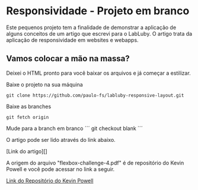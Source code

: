 # Responsividade - Projeto em branco

Este pequenos projeto tem a finalidade de demonstrar a aplicação de alguns conceitos de um artigo que escrevi para o LabLuby. O artigo trata da aplicação de responsividade em websites e webapps.

## Vamos colocar a mão na massa?
Deixei o HTML pronto para você baixar os arquivos e já começar a estilizar.

Baixe o projeto na sua máquina
```
git clone https://github.com/paulo-fs/labluby-responsive-layout.git
```

Baixe as branches
```
git fetch origin
```

Mude para a branch em branco
´´´
git checkout blank
´´´


O artigo pode ser lido através do link abaixo.

[Link do artigo][]

A origem do arquivo "flexbox-challenge-4.pdf" é de repositório do Kevin Powell e você pode acessar no link a seguir.

[Link do Repositório do Kevin Powell](https://github.com/kevin-powell/responsive-made-easy)
